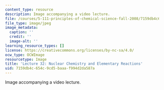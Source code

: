 ```yaml
---
content_type: resource
description: Image accompanying a video lecture.
file: /courses/5-111-principles-of-chemical-science-fall-2008/7159db4c654c9cd5baaaf994d2da587a_32.jpg
file_type: image/jpeg
image_metadata:
  caption: ''
  credit: ''
  image-alt: ''
learning_resource_types: []
license: https://creativecommons.org/licenses/by-nc-sa/4.0/
ocw_type: OCWImage
resourcetype: Image
title: 'Lecture 32: Nuclear Chemistry and Elementary Reactions'
uid: 7159db4c-654c-9cd5-baaa-f994d2da587a
---
```

Image accompanying a video lecture.